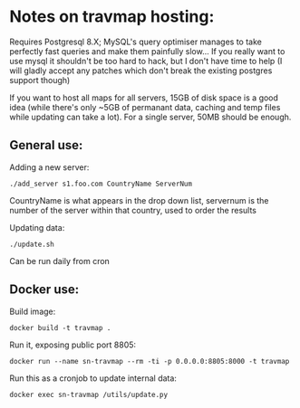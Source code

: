 Notes on travmap hosting:
=========================

Requires Postgresql 8.X; MySQL's query optimiser manages to take perfectly
fast queries and make them painfully slow... If you really want to use
mysql it shouldn't be too hard to hack, but I don't have time to help (I
will gladly accept any patches which don't break the existing postgres
support though)

If you want to host all maps for all servers, 15GB of disk space is a good
idea (while there's only ~5GB of permanant data, caching and temp files
while updating can take a lot). For a single server, 50MB should be enough.


General use:
------------

Adding a new server:

```
./add_server s1.foo.com CountryName ServerNum
```

CountryName is what appears in the drop down list, servernum is the number
of the server within that country, used to order the results

Updating data:

```
./update.sh
```

Can be run daily from cron


Docker use:
-----------
Build image:

```
docker build -t travmap .
```

Run it, exposing public port 8805:

```
docker run --name sn-travmap --rm -ti -p 0.0.0.0:8805:8000 -t travmap
```

Run this as a cronjob to update internal data:

```
docker exec sn-travmap /utils/update.py
```
